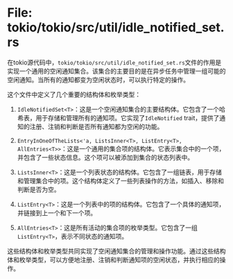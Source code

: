 # File: tokio/tokio/src/util/idle_notified_set.rs

在tokio源代码中，`tokio/tokio/src/util/idle_notified_set.rs`文件的作用是实现一个通用的空闲通知集合。该集合的主要目的是在异步任务中管理一组可能的空闲通知。当所有的通知都变为空闲状态时，可以执行特定的操作。

这个文件中定义了几个重要的结构体和枚举类型：

1. `IdleNotifiedSet<T>`：这是一个空闲通知集合的主要结构体。它包含了一个哈希表，用于存储和管理所有的通知项。它实现了`IdleNotified` trait，提供了通知的注册、注销和判断是否所有通知都为空闲的功能。

2. `EntryInOneOfTheLists<'a, ListsInner<T>, ListEntry<T>, AllEntries<T>>`：这是一个通用的集合项的结构体。它表示集合中的一个项，并包含了一些状态信息。这个项可以被添加到集合的状态列表中。

3. `ListsInner<T>`：这是一个列表状态的结构体。它包含了一组链表，用于存储和管理集合中的项。这个结构体定义了一些列表操作的方法，如插入、移除和判断是否为空。

4. `ListEntry<T>`：这是一个列表中的项的结构体。它包含了一个具体的通知项，并链接到上一个和下一个项。

5. `AllEntries<T>`：这是所有活动的集合项的枚举类型。它包含了一组`ListEntry<T>`，表示不同状态的通知项。

这些结构体和枚举类型共同实现了空闲通知集合的管理和操作功能。通过这些结构体和枚举类型，可以方便地注册、注销和判断通知项的空闲状态，并执行相应的操作。

